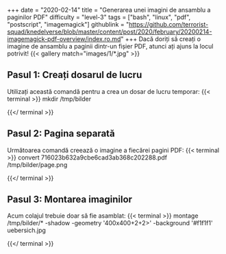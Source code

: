 +++
date = "2020-02-14"
title = "Generarea unei imagini de ansamblu a paginilor PDF"
difficulty = "level-3"
tags = ["bash", "linux", "pdf", "postscript", "imagemagick"]
githublink = "https://github.com/terrorist-squad/knedelverse/blob/master/content/post/2020/february/20200214-imagemagick-pdf-overview/index.ro.md"
+++
Dacă doriți să creați o imagine de ansamblu a paginii dintr-un fișier PDF, atunci ați ajuns la locul potrivit!
{{< gallery match="images/1/*.jpg" >}}

## Pasul 1: Creați dosarul de lucru
Utilizați această comandă pentru a crea un dosar de lucru temporar:
{{< terminal >}}
mkdir /tmp/bilder

{{</ terminal >}}

## Pasul 2: Pagina separată
Următoarea comandă creează o imagine a fiecărei pagini PDF:
{{< terminal >}}
convert 716023b632a9cbe6cad3ab368c202288.pdf /tmp/bilder/page.png

{{</ terminal >}}

## Pasul 3: Montarea imaginilor
Acum colajul trebuie doar să fie asamblat:
{{< terminal >}}
montage /tmp/bilder/* -shadow -geometry '400x400+2+2>' -background '#f1f1f1' uebersich.jpg

{{</ terminal >}}

